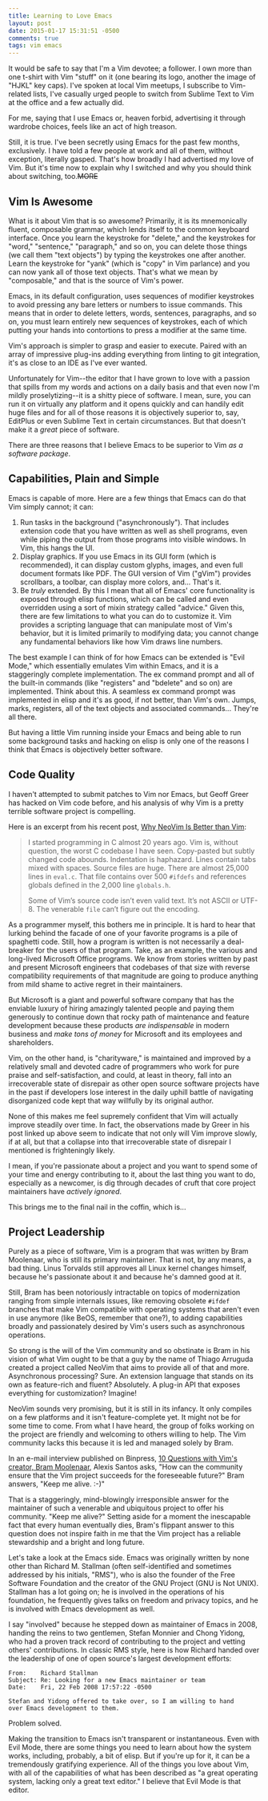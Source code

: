 ```yaml
---
title: Learning to Love Emacs
layout: post
date: 2015-01-17 15:31:51 -0500
comments: true
tags: vim emacs
---
```


It would be safe to say that I'm a Vim devotee; a follower. I own more than one
t-shirt with Vim "stuff" on it (one bearing its logo, another the image of
"HJKL" key caps). I've spoken at local Vim meetups, I subscribe to Vim-related
lists, I've casually urged people to switch from Sublime Text to Vim at the
office and a few actually did.

For me, saying that I use Emacs or, heaven forbid, advertising it through
wardrobe choices, feels like an act of high treason.

Still, it is true. I've been secretly using Emacs for the past few months,
exclusively. I have told a few people at work and all of them, without
exception, literally gasped. That's how broadly I had advertised my love of
Vim. But it's time now to explain why I switched and why you should think about
switching, too.~~MORE~~

## Vim Is Awesome

What is it about Vim that is so awesome? Primarily, it is its mnemonically
fluent, composable grammar, which lends itself to the common keyboard
interface. Once you learn the keystroke for "delete," and the keystrokes for
"word," "sentence," "paragraph," and so on, you can delete those things (we call
them "text objects") by typing the keystrokes one after another. Learn the
keystroke for "yank" (which is "copy" in Vim parlance) and you can now yank all
of those text objects. That's what we mean by "composable," and that is the
source of Vim's power.

Emacs, in its default configuration, uses sequences of modifier keystrokes to
avoid pressing any bare letters or numbers to issue commands. This means that in
order to delete letters, words, sentences, paragraphs, and so on, you must learn
entirely new sequences of keystrokes, each of which putting your hands into
contortions to press a modifier at the same time.

Vim's approach is simpler to grasp and easier to execute. Paired with an array
of impressive plug-ins adding everything from linting to git integration, it's
as close to an IDE as I've ever wanted.

Unfortunately for Vim--the editor that I have grown to love with a passion that
spills from my words and actions on a daily basis and that even now I'm mildly
proselytizing--it is a shitty piece of software. I mean, sure, you can run it on
virtually any platform and it opens quickly and can handily edit huge files and
for all of those reasons it is objectively superior to, say, EditPlus or even
Sublime Text in certain circumstances. But that doesn't make it a *great* piece
of software.

There are three reasons that I believe Emacs to be superior to Vim *as a
software package*.

## Capabilities, Plain and Simple

Emacs is capable of more. Here are a few things that Emacs can do that Vim
simply cannot; it can:

1. Run tasks in the background ("asynchronously"). That includes extension code
   that you have written as well as shell programs, even while piping the output
   from those programs into visible windows. In Vim, this hangs the UI.
2. Display graphics. If you use Emacs in its GUI form (which is recommended), it
   can display custom glyphs, images, and even full document formats like
   PDF. The GUI version of Vim ("gVim") provides scrollbars, a toolbar, can
   display more colors, and... That's it.
3. Be *truly* extended. By this I mean that all of Emacs' core functionality is
   exposed through elisp functions, which can be called and even overridden
   using a sort of mixin strategy called "advice." Given this, there are few
   limitations to what you can do to customize it. Vim provides a scripting
   language that can manipulate most of Vim's behavior, but it is limited
   primarily to modifying data; you cannot change any fundamental behaviors like
   how Vim draws line numbers.

The best example I can think of for how Emacs can be extended is "Evil Mode,"
which essentially emulates Vim within Emacs, and it is a staggeringly complete
implementation. The ex command prompt and all of the built-in commands (like
"registers" and "bdelete" and so on) are implemented. Think about this. A
seamless ex command prompt was implemented in elisp and it's as good, if not
better, than Vim's own. Jumps, marks, registers, all of the text objects and
associated commands... They're all there.

But having a little Vim running inside your Emacs and being able to run some
background tasks and hacking on elisp is only one of the reasons I think that
Emacs is objectively better software.

## Code Quality

I haven't attempted to submit patches to Vim nor Emacs, but Geoff Greer has
hacked on Vim code before, and his analysis of why Vim is a pretty terrible
software project is compelling.

Here is an excerpt from his recent post, [Why NeoVim Is Better than Vim](http://geoff.greer.fm/2015/01/15/why-neovim-is-better-than-vim/):

> I started programming in C almost 20 years ago. Vim is, without question, the
> worst C codebase I have seen. Copy-pasted but subtly changed code
> abounds. Indentation is haphazard. Lines contain tabs mixed with
> spaces. Source files are huge. There are almost 25,000 lines in `eval.c`. That
> file contains over 500 `#ifdefs` and references globals defined in the 2,000
> line `globals.h`.
> 
> Some of Vim’s source code isn’t even valid text. It’s not
> ASCII or UTF-8. The venerable `file` can’t figure out the encoding.

As a programmer myself, this bothers me in principle. It is hard to hear that
lurking behind the facade of one of your favorite programs is a pile of
spaghetti code. Still, how a program is written is not necessarily a deal-breaker
for the users of that program. Take, as an example, the various and long-lived
Microsoft Office programs. We know from stories written by past and present
Microsoft engineers that codebases of that size with reverse compatibility
requirements of that magnitude are going to produce anything from mild shame to
active regret in their maintainers.

But Microsoft is a giant and powerful software company that has the enviable
luxury of hiring amazingly talented people and paying them generously to
continue down that rocky path of maintenance and feature development because
these products *are indispensable* in modern business and *make tons of money*
for Microsoft and its employees and shareholders.

Vim, on the other hand, is "charityware," is maintained and improved by a
relatively small and devoted cadre of programmers who work for pure praise and
self-satisfaction, and could, at least in theory, fall into an irrecoverable
state of disrepair as other open source software projects have in the past if
developers lose interest in the daily uphill battle of navigating disorganized
code kept that way willfully by its original author.

None of this makes me feel supremely confident that Vim will actually improve
steadily over time. In fact, the observations made by Greer in his post linked
up above seem to indicate that not only will Vim improve slowly, if at all, but
that a collapse into that irrecoverable state of disrepair I mentioned is
frighteningly likely.

I mean, if you're passionate about a project and you want to spend some of your
time and energy contributing to it, about the last thing you want to do,
especially as a newcomer, is dig through decades of cruft that core project
maintainers have *actively ignored*.

This brings me to the final nail in the coffin, which is...

## Project Leadership

Purely as a piece of software, Vim is a program that was written by Bram
Moolenaar, who is still its primary maintainer. That is not, by any means, a bad
thing. Linus Torvalds still approves all Linux kernel changes himself, because
he's passionate about it and because he's damned good at it.

Still, Bram has been notoriously intractable on topics of modernization ranging
from simple internals issues, like removing obsolete `#ifdef` branches that make
Vim compatible with operating systems that aren't even in use anymore (like
BeOS, remember that one?), to adding capabilities broadly and passionately
desired by Vim's users such as asynchronous operations.

So strong is the will of the Vim community and so obstinate is Bram in his
vision of what Vim ought to be that a guy by the name of Thiago Arruguda created
a project called NeoVim that aims to provide all of that and more. Asynchronous
processing? Sure. An extension language that stands on its own as feature-rich
and fluent? Absolutely. A plug-in API that exposes everything for customization?
Imagine!

NeoVim sounds very promising, but it is still in its infancy. It only compiles
on a few platforms and it isn't feature-complete yet. It might not be for some
time to come. From what I have heard, the group of folks working on the project
are friendly and welcoming to others willing to help. The Vim community lacks
this because it is led and managed solely by Bram.

In an e-mail interview published on Binpress,
[10 Questions with Vim's creator, Bram Moolenaar](http://www.binpress.com/blog/2014/11/19/vim-creator-bram-moolenaar-interview/),
Alexis Santos asks, "How can the community ensure that the Vim project succeeds
for the foreseeable future?" Bram answers, "Keep me alive. :-)"

That is a staggeringly, mind-blowingly irresponsible answer for the maintainer
of such a venerable and ubiquitous project to offer his community. "Keep me
alive?" Setting aside for a moment the inescapable fact that every human
eventually dies, Bram's flippant answer to this question does not inspire faith
in me that the Vim project has a reliable stewardship and a bright and long
future.

Let's take a look at the Emacs side. Emacs was originally written by none other
than Richard M. Stallman (often self-identified and sometimes addressed by his
initials, "RMS"), who is also the founder of the Free Software Foundation and
the creator of the GNU Project (GNU is Not UNIX). Stallman has a lot going on;
he is involved in the operations of his foundation, he frequently gives talks on
freedom and privacy topics, and he is involved with Emacs development as well.

I say "involved" because he stepped down as maintainer of Emacs in 2008, handing
the reins to two gentlemen, Stefan Monnier and Chong Yidong, who had a proven
track record of contributing to the project and vetting others'
contributions. In classic RMS style, here is how Richard handed over the
leadership of one of open source's largest development efforts:

```
From:	 Richard Stallman
Subject: Re: Looking for a new Emacs maintainer or team
Date:    Fri, 22 Feb 2008 17:57:22 -0500

Stefan and Yidong offered to take over, so I am willing to hand
over Emacs development to them.
```

Problem solved.

Making the transition to Emacs isn't transparent or instantaneous. Even with
Evil Mode, there are some things you need to learn about how the system works,
including, probably, a bit of elisp. But if you're up for it, it can be a
tremendously gratifying experience. All of the things you love about Vim, with
all of the capabilities of what has been described as "a great operating system,
lacking only a great text editor." I believe that Evil Mode is that editor.
